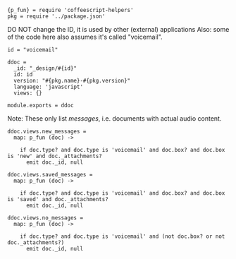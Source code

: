     {p_fun} = require 'coffeescript-helpers'
    pkg = require '../package.json'

DO NOT change the ID, it is used by other (external) applications
Also: some of the code here also assumes it's called "voicemail".

    id = "voicemail"

    ddoc =
      _id: "_design/#{id}"
      id: id
      version: "#{pkg.name}-#{pkg.version}"
      language: 'javascript'
      views: {}

    module.exports = ddoc

Note: These only list _messages_, i.e. documents with actual audio content.

    ddoc.views.new_messages =
      map: p_fun (doc) ->

        if doc.type? and doc.type is 'voicemail' and doc.box? and doc.box is 'new' and doc._attachments?
          emit doc._id, null

    ddoc.views.saved_messages =
      map: p_fun (doc) ->

        if doc.type? and doc.type is 'voicemail' and doc.box? and doc.box is 'saved' and doc._attachments?
          emit doc._id, null

    ddoc.views.no_messages =
      map: p_fun (doc) ->

        if doc.type? and doc.type is 'voicemail' and (not doc.box? or not doc._attachments?)
          emit doc._id, null
